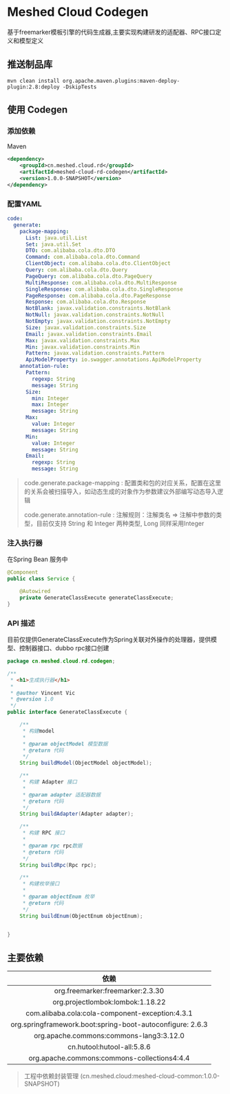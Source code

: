# Meshed Cloud Codegen

基于freemarker模板引擎的代码生成器,主要实现构建研发的适配器、RPC接口定义和模型定义

## 推送制品库
```shell
mvn clean install org.apache.maven.plugins:maven-deploy-plugin:2.8:deploy -DskipTests
```

## 使用 Codegen

### 添加依赖

Maven
```xml
<dependency>
    <groupId>cn.meshed.cloud.rd</groupId>
    <artifactId>meshed-cloud-rd-codegen</artifactId>
    <version>1.0.0-SNAPSHOT</version>
</dependency>
```

### 配置YAML
```yaml
code:
  generate:
    package-mapping:
      List: java.util.List
      Set: java.util.Set
      DTO: com.alibaba.cola.dto.DTO
      Command: com.alibaba.cola.dto.Command
      ClientObject: com.alibaba.cola.dto.ClientObject
      Query: com.alibaba.cola.dto.Query
      PageQuery: com.alibaba.cola.dto.PageQuery
      MultiResponse: com.alibaba.cola.dto.MultiResponse
      SingleResponse: com.alibaba.cola.dto.SingleResponse
      PageResponse: com.alibaba.cola.dto.PageResponse
      Response: com.alibaba.cola.dto.Response
      NotBlank: javax.validation.constraints.NotBlank
      NotNull: javax.validation.constraints.NotNull
      NotEmpty: javax.validation.constraints.NotEmpty
      Size: javax.validation.constraints.Size
      Email: javax.validation.constraints.Email
      Max: javax.validation.constraints.Max
      Min: javax.validation.constraints.Min
      Pattern: javax.validation.constraints.Pattern
      ApiModelProperty: io.swagger.annotations.ApiModelProperty
    annotation-rule:
      Pattern:
        regexp: String
        message: String
      Size:
        min: Integer
        max: Integer
        message: String
      Max:
        value: Integer
        message: String
      Min:
        value: Integer
        message: String
      Email:
        regexp: String
        message: String

```

> code.generate.package-mapping : 配置类和包的对应关系，配置在这里的关系会被扫描导入，如动态生成的对象作为参数建议外部编写动态导入逻辑
> 
> code.generate.annotation-rule : 注解规则：注解类名 => 注解中参数的类型，目前仅支持 String 和 Integer 两种类型, Long 同样采用Integer
> 

### 注入执行器

在Spring Bean 服务中

```java
@Component
public class Service {

    @Autowired
    private GenerateClassExecute generateClassExecute;
}
```

### API 描述
目前仅提供GenerateClassExecute作为Spring关联对外操作的处理器，提供模型、控制器接口、dubbo rpc接口创建

```java
package cn.meshed.cloud.rd.codegen;

/**
 * <h1>生成执行器</h1>
 *
 * @author Vincent Vic
 * @version 1.0
 */
public interface GenerateClassExecute {

    /**
     * 构建model
     *
     * @param objectModel 模型数据
     * @return 代码
     */
    String buildModel(ObjectModel objectModel);

    /**
     * 构建 Adapter 接口
     *
     * @param adapter 适配器数据
     * @return 代码
     */
    String buildAdapter(Adapter adapter);

    /**
     * 构建 RPC 接口
     *
     * @param rpc rpc数据
     * @return 代码
     */
    String buildRpc(Rpc rpc);

    /**
     * 构建枚举接口
     *
     * @param objectEnum 枚举
     * @return 代码
     */
    String buildEnum(ObjectEnum objectEnum);


}

```



## 主要依赖
|                            依赖                             |
|:---------------------------------------------------------:|
|             org.freemarker:freemarker:2.3.30              |
|             org.projectlombok:lombok:1.18.22              |
|      com.alibaba.cola:cola-component-exception:4.3.1      |
| org.springframework.boot:spring-boot-autoconfigure: 2.6.3 |
|         org.apache.commons:commons-lang3:3.12.0           |
|                cn.hutool:hutool-all:5.8.6                 |
|        org.apache.commons:commons-collections4:4.4        |

> 工程中依赖封装管理 (cn.meshed.cloud:meshed-cloud-common:1.0.0-SNAPSHOT)